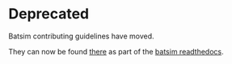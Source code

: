 # Deprecated
Batsim contributing guidelines have moved.

They can now be found [there](https://batsim.readthedocs.io/en/latest/contributing.html)
as part of the [batsim readthedocs](https://batsim.readthedocs.io/en/latest/index.html).
